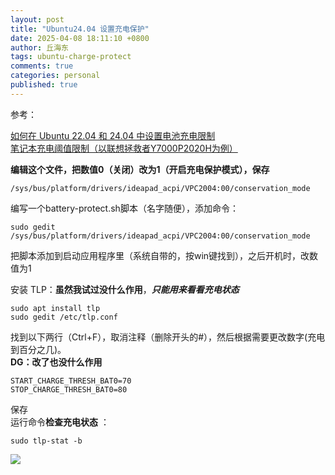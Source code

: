 ```yaml
---
layout: post
title: "Ubuntu24.04 设置充电保护"
date: 2025-04-08 18:11:10 +0800
author: 丘海东 
tags: ubuntu-charge-protect
comments: true
categories: personal
published: true
---
```

参考：

[如何在 Ubuntu 22.04 和 24.04 中设置电池充电限制](https://cn.linux-terminal.com/?p=7554)  
[笔记本充电阈值限制（以联想拯救者Y7000P2020H为例）](https://bbs.deepin.org/post/253376)  

**编辑这个文件，把数值0（关闭）改为1（开启充电保护模式），保存**  

	/sys/bus/platform/drivers/ideapad_acpi/VPC2004:00/conservation_mode
	
编写一个battery-protect.sh脚本（名字随便），添加命令：  

    sudo gedit /sys/bus/platform/drivers/ideapad_acpi/VPC2004:00/conservation_mode

把脚本添加到启动应用程序里（系统自带的，按win键找到），之后开机时，改数值为1  
<!--more-->



安装 TLP：**虽然我试过没什么作用**，***只能用来看看充电状态***  

    sudo apt install tlp
    sudo gedit /etc/tlp.conf
    
找到以下两行（Ctrl+F），取消注释（删除开头的#），然后根据需要更改数字(充电到百分之几)。  
**DG：改了也没什么作用**  

	START_CHARGE_THRESH_BAT0=70
	STOP_CHARGE_THRESH_BAT0=80
	
保存  
运行命令**检查充电状态** ：  
	
	sudo tlp-stat -b
	
![](https://storage.deepin.org/thread/202303052303521160_image.png)  


